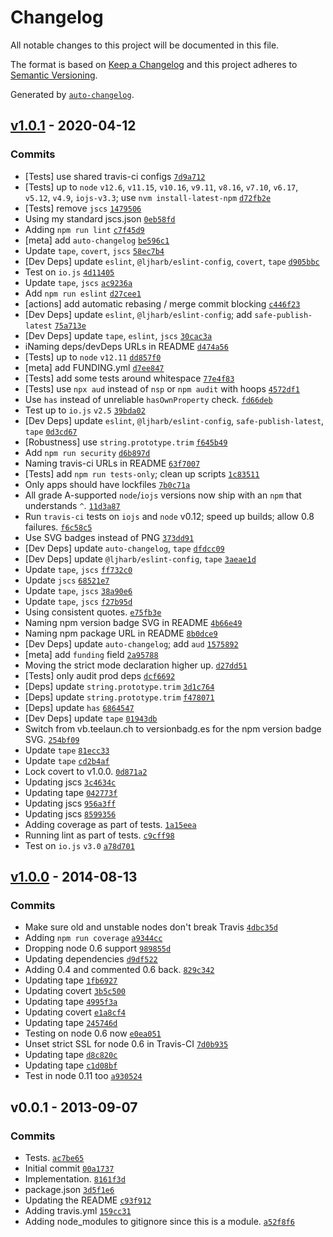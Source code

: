 # Changelog

All notable changes to this project will be documented in this file.

The format is based on [Keep a Changelog](https://keepachangelog.com/en/1.0.0/)
and this project adheres to [Semantic Versioning](https://semver.org/spec/v2.0.0.html).

Generated by [`auto-changelog`](https://github.com/CookPete/auto-changelog).

## [v1.0.1](https://github.com/ljharb/listify/compare/v1.0.0...v1.0.1) - 2020-04-12

### Commits

- [Tests] use shared travis-ci configs [`7d9a712`](https://github.com/ljharb/listify/commit/7d9a7124620fde07811f9e42c5595fdc1cd5fae0)
- [Tests] up to `node` `v12.6`, `v11.15`, `v10.16`, `v9.11`, `v8.16`, `v7.10`, `v6.17`, `v5.12`, `v4.9`, `iojs-v3.3`; use `nvm install-latest-npm` [`d72fb2e`](https://github.com/ljharb/listify/commit/d72fb2eb6ba689f457c9218ad34834d80ec5797a)
- [Tests] remove `jscs` [`1479506`](https://github.com/ljharb/listify/commit/147950636f3e53f0ae134914049c6951d493ebb7)
- Using my standard jscs.json [`0eb58fd`](https://github.com/ljharb/listify/commit/0eb58fdf457f889293d602d8792232956733f71b)
- Adding `npm run lint` [`c7f45d9`](https://github.com/ljharb/listify/commit/c7f45d96bc0bfab3eea713b97c24346535c6933e)
- [meta] add `auto-changelog` [`be596c1`](https://github.com/ljharb/listify/commit/be596c172f88a831067142013f6eef8c75565a81)
- Update `tape`, `covert`, `jscs` [`58ec7b4`](https://github.com/ljharb/listify/commit/58ec7b4e714c9a0e7e749a3ee6f7d8fd17fc31a8)
- [Dev Deps] update `eslint`, `@ljharb/eslint-config`, `covert`, `tape` [`d905bbc`](https://github.com/ljharb/listify/commit/d905bbcb17ef04578c0c4356fb0d0d72e2e755ac)
- Test on `io.js` [`4d11405`](https://github.com/ljharb/listify/commit/4d11405fb627e149acd5ee4ad271ec87a5a875e7)
- Update `tape`, `jscs` [`ac9236a`](https://github.com/ljharb/listify/commit/ac9236aec2de8461465f1c438a0519448881d7ff)
- Add `npm run eslint` [`d27cee1`](https://github.com/ljharb/listify/commit/d27cee19f774426004b60c8285e48ce36e8669ae)
- [actions] add automatic rebasing / merge commit blocking [`c446f23`](https://github.com/ljharb/listify/commit/c446f23c307b843c18818bba7bb10a671bef577a)
- [Dev Deps] update `eslint`, `@ljharb/eslint-config`; add `safe-publish-latest` [`75a713e`](https://github.com/ljharb/listify/commit/75a713e7a0a9b4c4ba9cf779f03453bbe461c6a6)
- [Dev Deps] update `tape`, `eslint`, `jscs` [`30cac3a`](https://github.com/ljharb/listify/commit/30cac3a7a1e5f28aaa2c40ab02f00a8e18784c58)
- iNaming deps/devDeps URLs in README [`d474a56`](https://github.com/ljharb/listify/commit/d474a56ff8f4daa978c6e4d05c0922d8bc01c462)
- [Tests] up to `node` `v12.11` [`dd857f0`](https://github.com/ljharb/listify/commit/dd857f0a24c4254479c93e3524d2dc4ea6b49614)
- [meta] add FUNDING.yml [`d7ee847`](https://github.com/ljharb/listify/commit/d7ee847d6e3e24c1c1132e2718dd0f7253fb0cd3)
- [Tests] add some tests around whitespace [`77e4f83`](https://github.com/ljharb/listify/commit/77e4f83d1b598016d129f0963c31b116536c5d3b)
- [Tests] use `npx aud` instead of `nsp` or `npm audit` with hoops [`4572df1`](https://github.com/ljharb/listify/commit/4572df1059c6eaea696dbe447ccd0f694a83b98a)
- Use `has` instead of unreliable `hasOwnProperty` check. [`fd66deb`](https://github.com/ljharb/listify/commit/fd66deb6104a1b164d1f4f2f194039bdf53a5f91)
- Test up to `io.js` `v2.5` [`39bda02`](https://github.com/ljharb/listify/commit/39bda02037a617a5c853b747607e6b578b955eb1)
- [Dev Deps] update `eslint`, `@ljharb/eslint-config`, `safe-publish-latest`, `tape` [`0d3cd67`](https://github.com/ljharb/listify/commit/0d3cd678519bd619230959776c3383ca1520cb6c)
- [Robustness] use `string.prototype.trim` [`f645b49`](https://github.com/ljharb/listify/commit/f645b490bb5e223c567acf102fb9ae87f2b5e6c6)
- Add `npm run security` [`d6b897d`](https://github.com/ljharb/listify/commit/d6b897d9af459fe3ac7d29e1d30e054151f2ab1f)
- Naming travis-ci URLs in README [`63f7007`](https://github.com/ljharb/listify/commit/63f700747a7e06aebf53d0c92aaa8bf7a7dade17)
- [Tests] add `npm run tests-only`; clean up scripts [`1c83511`](https://github.com/ljharb/listify/commit/1c83511b15c8ec9f7077b94a767c90e96fc68e35)
- Only apps should have lockfiles [`7b0c71a`](https://github.com/ljharb/listify/commit/7b0c71a2f67cbd3d5c0582b9cb046bd0e9986c62)
- All grade A-supported `node`/`iojs` versions now ship with an `npm` that understands `^`. [`11d3a87`](https://github.com/ljharb/listify/commit/11d3a87df151d2bdbd21dcbc9fe709b0f1ab6428)
- Run `travis-ci` tests on `iojs` and `node` v0.12; speed up builds; allow 0.8 failures. [`f6c58c5`](https://github.com/ljharb/listify/commit/f6c58c5a479e56e5417ad1c673c642c563eb5f9d)
- Use SVG badges instead of PNG [`373dd91`](https://github.com/ljharb/listify/commit/373dd911a493d6be83da93bbd7fb125513cb40f9)
- [Dev Deps] update `auto-changelog`, `tape` [`dfdcc09`](https://github.com/ljharb/listify/commit/dfdcc09fe0bf431cee2f1396ed61779b30f0c3d4)
- [Dev Deps] update `@ljharb/eslint-config`, `tape` [`3aeae1d`](https://github.com/ljharb/listify/commit/3aeae1d20cf5f2ba861471dd4582cd040a513e98)
- Update `tape`, `jscs` [`ff732c0`](https://github.com/ljharb/listify/commit/ff732c00ecfe2d46d565801a0d204c33d9b41747)
- Update `jscs` [`68521e7`](https://github.com/ljharb/listify/commit/68521e7a571825b89aa72b56f070eda671ca1844)
- Update `tape`, `jscs` [`38a90e6`](https://github.com/ljharb/listify/commit/38a90e690d0f8789dd4f4004956c87b6cc3c657c)
- Update `tape`, `jscs` [`f27b95d`](https://github.com/ljharb/listify/commit/f27b95d98819ff9a3bc18598adf92a32f891fb29)
- Using consistent quotes. [`e75fb3e`](https://github.com/ljharb/listify/commit/e75fb3ec606bb9d2975905a0e6dacc63cd8a0916)
- Naming npm version badge SVG in README [`4b66e49`](https://github.com/ljharb/listify/commit/4b66e493ec68d7be3a2e639ca19952ef214621c0)
- Naming npm package URL in README [`8b0dce9`](https://github.com/ljharb/listify/commit/8b0dce9211a8d69bf476be72e8436920ba3cc1ae)
- [Dev Deps] update `auto-changelog`; add `aud` [`1575892`](https://github.com/ljharb/listify/commit/1575892db5b5bd4374db1ba3f5fa43abc6928ede)
- [meta] add `funding` field [`2a95788`](https://github.com/ljharb/listify/commit/2a95788922e094d51a79417c82df9c170de1b255)
- Moving the strict mode declaration higher up. [`d27dd51`](https://github.com/ljharb/listify/commit/d27dd514ccf68a7c886643b27875bdc6653122ff)
- [Tests] only audit prod deps [`dcf6692`](https://github.com/ljharb/listify/commit/dcf6692494e48a8c0242793e1e92a06da1e3ad69)
- [Deps] update `string.prototype.trim` [`3d1c764`](https://github.com/ljharb/listify/commit/3d1c7645b283adf02be911208579fee413df5b4f)
- [Deps] update `string.prototype.trim` [`f478071`](https://github.com/ljharb/listify/commit/f4780715b4f55473459f4b90b2cf320441fe7d58)
- [Deps] update `has` [`6864547`](https://github.com/ljharb/listify/commit/68645472567c49deca895e1a0e9459039654450c)
- [Dev Deps] update `tape` [`01943db`](https://github.com/ljharb/listify/commit/01943db4fcfe1dfe0f6cfe020505789a1454f383)
- Switch from vb.teelaun.ch to versionbadg.es for the npm version badge SVG. [`254bf09`](https://github.com/ljharb/listify/commit/254bf09e925b48bd08b4cd5f353da862862484a6)
- Update `tape` [`81ecc33`](https://github.com/ljharb/listify/commit/81ecc33ba5c10c561a3aa250facab81e18199e30)
- Update `tape` [`cd2b4af`](https://github.com/ljharb/listify/commit/cd2b4af48023dbca3cbcca0ab84ec02d487769f8)
- Lock covert to v1.0.0. [`0d871a2`](https://github.com/ljharb/listify/commit/0d871a23a3366d0bd53d30dc78700ef659a74ef7)
- Updating jscs [`3c4634c`](https://github.com/ljharb/listify/commit/3c4634c215f0bcaa2d69d6c07bb165cc4326ccda)
- Updating tape [`042773f`](https://github.com/ljharb/listify/commit/042773ffffb0f4d6b8afe7e3db026ddb91e7a4c5)
- Updating jscs [`956a3ff`](https://github.com/ljharb/listify/commit/956a3ffe54d5f70e4cece1fae2509e5825287ae6)
- Updating jscs [`8599356`](https://github.com/ljharb/listify/commit/85993569c0a94f160d6164653fea0e2f7c8e7306)
- Adding coverage as part of tests. [`1a15eea`](https://github.com/ljharb/listify/commit/1a15eea208af3b6adefb7c410569b7eacd3d27e3)
- Running lint as part of tests. [`c9cff98`](https://github.com/ljharb/listify/commit/c9cff987c3a99030fa5da0d0f106d79d2e21982c)
- Test on `io.js` `v3.0` [`a78d701`](https://github.com/ljharb/listify/commit/a78d70161978df5cbeb3ce467481f8994b9a0a1b)

## [v1.0.0](https://github.com/ljharb/listify/compare/v0.0.1...v1.0.0) - 2014-08-13

### Commits

- Make sure old and unstable nodes don't break Travis [`4dbc35d`](https://github.com/ljharb/listify/commit/4dbc35d8d6d4120c30f1206cd6ec582bc3f68482)
- Adding `npm run coverage` [`a9344cc`](https://github.com/ljharb/listify/commit/a9344cc394d9eacaf1f6f488881362efaa97a337)
- Dropping node 0.6 support [`989855d`](https://github.com/ljharb/listify/commit/989855df99842fea2b826a51c3496bc4aaa6bf15)
- Updating dependencies [`d9df522`](https://github.com/ljharb/listify/commit/d9df5225998f19e54c8f68f3d1a17e3451982208)
- Adding 0.4 and commented 0.6 back. [`829c342`](https://github.com/ljharb/listify/commit/829c3428f5f46ca15806d12bcdd1c9a921c830ed)
- Updating tape [`1fb6927`](https://github.com/ljharb/listify/commit/1fb6927899aa266f71c2e57d636e243d34859741)
- Updating covert [`3b5c500`](https://github.com/ljharb/listify/commit/3b5c5002b0c2e6b0ff807426982ac2a558ecfd6e)
- Updating tape [`4995f3a`](https://github.com/ljharb/listify/commit/4995f3a0d545e219d4bf4d2c256084c6acd4ff36)
- Updating covert [`e1a8cf4`](https://github.com/ljharb/listify/commit/e1a8cf419a23ba9527cd709dc35caa44e7c53518)
- Updating tape [`245746d`](https://github.com/ljharb/listify/commit/245746dd752c6eb6060fdbab6ad778465126191b)
- Testing on node 0.6 now [`e0ea051`](https://github.com/ljharb/listify/commit/e0ea051f9ae7a3b728623de167b3fbb4426a37db)
- Unset strict SSL for node 0.6 in Travis-CI [`7d0b935`](https://github.com/ljharb/listify/commit/7d0b93536483695b2f96c33f6c3e10dadaa1a55b)
- Updating tape [`d8c820c`](https://github.com/ljharb/listify/commit/d8c820c83139f61c692708e746658e15f85c7013)
- Updating tape [`c1d08bf`](https://github.com/ljharb/listify/commit/c1d08bf4bffeb7cb8aa309c6eea4e79160a784b7)
- Test in node 0.11 too [`a930524`](https://github.com/ljharb/listify/commit/a930524212e2f2cc4642fedb6037eba9cf373220)

## v0.0.1 - 2013-09-07

### Commits

- Tests. [`ac7be65`](https://github.com/ljharb/listify/commit/ac7be65767ddca7683f1ccebef2d0eef3a6c664b)
- Initial commit [`00a1737`](https://github.com/ljharb/listify/commit/00a17378144f260a3b018c1b9d3b56dc025e882b)
- Implementation. [`8161f3d`](https://github.com/ljharb/listify/commit/8161f3ded61d78899993296019970b382a760976)
- package.json [`3d5f1e6`](https://github.com/ljharb/listify/commit/3d5f1e6598d64447f562363de47a51736d6c6bdd)
- Updating the README [`c93f912`](https://github.com/ljharb/listify/commit/c93f91261cb7c1a22e7e7278778c7178485bbb5d)
- Adding travis.yml [`159cc31`](https://github.com/ljharb/listify/commit/159cc3186c317d3393bb3dd05f745e921f1e9d56)
- Adding node_modules to gitignore since this is a module. [`a52f8f6`](https://github.com/ljharb/listify/commit/a52f8f649da25423421fcbd8fec1c8ff23978b8c)

